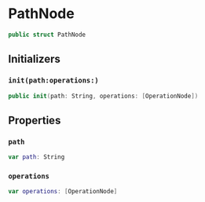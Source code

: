 # PathNode

``` swift
public struct PathNode
```

## Initializers

### `init(path:operations:)`

``` swift
public init(path: String, operations: [OperationNode])
```

## Properties

### `path`

``` swift
var path: String
```

### `operations`

``` swift
var operations: [OperationNode]
```
